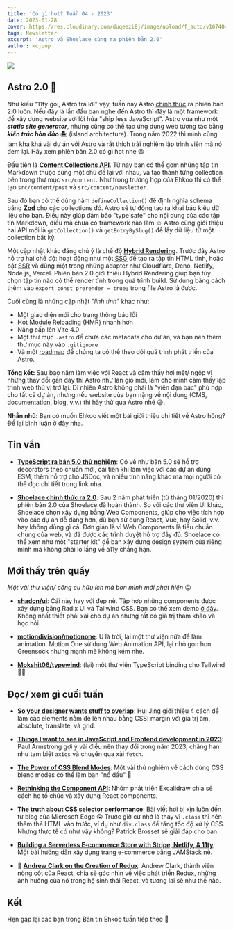 ```yaml
---
title: 'Có gì hot? Tuần 04 - 2023'
date: 2023-01-28
cover: https://res.cloudinary.com/duqeezi8j/image/upload/f_auto/v1674047120/ehkoo/newsletters/w04-2023.png
tags: Newsletter
excerpt: 'Astro và Shoelace cùng ra phiên bản 2.0'
author: kcjpop
---
```


![](https://res.cloudinary.com/duqeezi8j/image/upload/f_auto/v1674047120/ehkoo/newsletters/w04-2023.png)

## Astro 2.0 🚀

Như kiểu "11ty gọi, Astro trả lời" vậy, tuần này Astro [chính thức](https://astro.build/blog/astro-2/) ra phiên bản 2.0 luôn. Nếu đây là lần đầu bạn nghe đến Astro thì đây là một framework để xây dựng website với lời hứa "ship less JavaScript". Astro vừa như một **_static site generator_**, nhưng cũng có thể tạo ứng dụng web tương tác bằng **_kiến trúc hòn đảo_ 🏝️** (island architecture). Trong năm 2022 thì mình cũng làm kha khá vài dự án với Astro và rất thích trải nghiệm lập trình viên mà nó đem lại. Hãy xem phiên bản 2.0 có gì hot nhe 😃

Đầu tiên là [**Content Collections API**](https://docs.astro.build/en/guides/content-collections/). Từ nay bạn có thể gom những tập tin Markdown thuộc cùng một chủ đề lại với nhau, và tạo thành từng collection bên trong thư mục `src/content`. Như trong trường hợp của Ehkoo thì có thể tạo `src/content/post` và `src/content/newsletter`.

Sau đó bạn có thể dùng hàm `defineCollection()` để định nghĩa schema bằng [**Zod**](https://github.com/colinhacks/zod) cho các collections đó. Astro sẽ tự động tạo ra khai báo kiểu dữ liệu cho bạn. Điều này giúp đảm bảo "type safe" cho nội dung của các tập tin Markdown, điều mà chưa có framework nào làm ☺️ Astro cũng giới thiệu hai API mới là `getCollection()` và `getEntryBySlug()` để lấy dữ liệu từ một collection bất kỳ.

Một cập nhật khác đáng chú ý là chế độ [**Hybrid Rendering**](https://docs.astro.build/en/guides/server-side-rendering/#hybrid-rendering). Trước đây Astro hỗ trợ hai chế độ: hoạt động như một <abbr title="Static Site Generator">SSG</abbr> để tạo ra tập tin HTML tĩnh, hoặc bật <abbr title="Server-side Rendering">SSR</abbr> và dùng một trong những adapter như Cloudflare, Deno, Netlify, Node.js, Vercel. Phiên bản 2.0 giới thiệu Hybrid Rendering giúp bạn tùy chọn tập tin nào có thể render tĩnh trong quá trình build. Sử dụng bằng cách thêm vào `export const prerender = true;` trong file Astro là được.

Cuối cùng là những cập nhật _"linh tinh"_ khác như:

- Một giao diện mới cho trang thông báo lỗi
- Hot Module Reloading (HMR) nhanh hơn
- Nâng cấp lên Vite 4.0
- Một thư mục `.astro` để chứa các metadata cho dự án, và bạn nên thêm thư mục này vào `.gitignore`
- Và một [roadmap](https://github.com/orgs/withastro/projects/11) để chúng ta có thể theo dõi quá trình phát triển của Astro.

**Tổng kết:** Sau bao năm làm việc với React và cảm thấy hơi mệt/ ngộp vì những thay đổi gần đây thì Astro như làn gió mới, làm cho mình cảm thấy lập trình web thú vị trở lại. Dĩ nhiên Astro không phải là "viên đạn bạc" phù hợp cho tất cả dự án, nhưng nếu website của bạn nặng về nội dung (CMS, documentation, blog, v.v.) thì hãy thử qua Astro nhé 😃.

**Nhắn nhủ:** Bạn có muốn Ehkoo viết một bài giới thiệu chi tiết về Astro hông? Để lại bình luận [ở đây](https://ehkoo.com/ban-tin/2023-week-04) nha.

## Tin vắn

- [**TypeScript ra bản 5.0 thử nghiệm**](https://devblogs.microsoft.com/typescript/announcing-typescript-5-0-beta/): Có vẻ như bản 5.0 sẽ hỗ trợ decorators theo chuẩn mới, cải tiến khi làm việc với các dự án dùng ESM, thêm hỗ trợ cho JSDoc, và nhiều tính năng khác mà mọi người có thể đọc chi tiết trong link nha.

- [**Shoelace chính thức ra 2.0**](https://blog.fontawesome.com/shoelace-2-0-is-official/): Sau 2 năm phát triển (từ tháng 01/2020) thì phiên bản 2.0 của Shoelace đã hoàn thành. So với các thư viện UI khác, Shoelace chọn xây dựng bằng Web Components, giúp cho việc tích hợp vào các dự án dễ dàng hơn, dù bạn sử dụng React, Vue, hay Solid, v.v. hay không dùng gì cả. Đơn giản là vì Web Components là tiêu chuẩn chung của web, và đã được các trình duyệt hỗ trợ đầy đủ. Shoelace có thể xem như một "starter kit" để bạn xây dựng design system của riêng mình mà không phải lo lắng về a11y chẳng hạn.

## Mới thấy trên quầy

_Một vài thư viện/ công cụ hữu ích mà bọn mình mới phát hiện_ 😛

- [**shadcn/ui**](https://github.com/shadcn/ui): Cái này hay với đẹp nè. Tập hợp những components được xây dựng bằng Radix UI và Tailwind CSS. Bạn có thể xem demo [ở đây](https://ui.shadcn.com/). Không nhất thiết phải xài cho dự án nhưng rất có giá trị tham khảo và học hỏi.

- [**motiondivision/motionone**](https://motion.dev/): U là trời, lại một thư viện nữa để làm animation. Motion One sử dụng Web Animation API, lại nhỏ gọn hơn Greensock nhưng mạnh mẽ không kém nhe.

- [**Mokshit06/typewind**](https://github.com/Mokshit06/typewind): (lại) một thư viện TypeScript binding cho Tailwind 😮‍💨

## Đọc/ xem gì cuối tuần

- [**So your designer wants stuff to overlap**](https://chenhuijing.com/blog/so-your-designer-wants-stuff-to-overlap): Hui Jing giới thiệu 4 cách để làm các elements nằm đè lên nhau bằng CSS: margin với giá trị âm, absolute, translate, và grid.

- [**Things I want to see in JavaScript and Frontend development in 2023**](https://paularmstrong.dev/blog/2023/01/20/javascript-and-frontend-things-to-see-in-2023/): Paul Armstrong gợi ý vài điều nên thay đổi trong năm 2023, chẳng hạn như tạm biệt `axios` và chuyển qua xài `fetch`.

- [**The Power of CSS Blend Modes**](https://cloudfour.com/thinks/the-power-of-css-blend-modes/): Một vài thử nghiệm về cách dùng CSS blend modes có thể làm bạn "nổ đầu" 🤯

- [**Rethinking the Component API**](https://blog.excalidraw.com/redesigning-editor-api/): Nhóm phát triển Excalidraw chia sẻ cách họ tổ chức và xây dựng React components.

- [**The truth about CSS selector performance**](https://blogs.windows.com/msedgedev/2023/01/17/the-truth-about-css-selector-performance/): Bài viết hơi bị xịn luôn đến từ blog của Microsoft Edge 😲 Trước giờ cứ nhớ là thay vì `.class` thì nên thêm thẻ HTML vào trước, ví dụ như `div.class` để tăng tốc độ xử lý CSS. Nhưng thực tế có như vậy không? Patrick Brosset sẽ giải đáp cho bạn.

- [**Building a Serverless E-commerce Store with Stripe, Netlify, & 11ty**](https://sia.codes/posts/serverless-ecommerce-store/): Một bài hướng dẫn xây dựng trang e-commerce bằng JAMStack nè.

- 🎥 [**Andrew Clark on the Creation of Redux**](https://www.youtube.com/watch?v=WvRcZkuXmpo): Andrew Clark, thành viên nòng cốt của React, chia sẻ góc nhìn về việc phát triển Redux, những ảnh hưởng của nó trong hệ sinh thái React, và tương lai sẽ như thế nào.

## Kết

Hẹn gặp lại các bạn trong Bản tin Ehkoo tuần tiếp theo 👋
